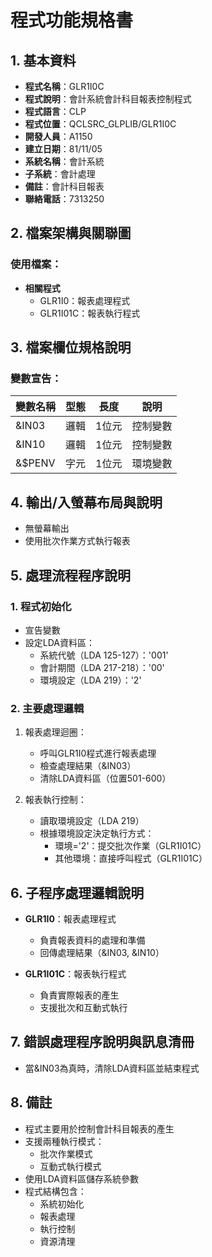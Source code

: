 # 程式功能規格書

## 1. 基本資料
- **程式名稱**：GLR1I0C
- **程式說明**：會計系統會計科目報表控制程式
- **程式語言**：CLP
- **程式位置**：QCLSRC_GLPLIB/GLR1I0C
- **開發人員**：A1150
- **建立日期**：81/11/05
- **系統名稱**：會計系統
- **子系統**：會計處理
- **備註**：會計科目報表
- **聯絡電話**：7313250

## 2. 檔案架構與關聯圖
### 使用檔案：
- **相關程式**
  - GLR1I0：報表處理程式
  - GLR1I01C：報表執行程式

## 3. 檔案欄位規格說明
### 變數宣告：
| 變數名稱 | 型態 | 長度 | 說明 |
|---------|------|------|------|
| &IN03 | 邏輯 | 1位元 | 控制變數 |
| &IN10 | 邏輯 | 1位元 | 控制變數 |
| &$PENV | 字元 | 1位元 | 環境變數 |

## 4. 輸出/入螢幕布局與說明
- 無螢幕輸出
- 使用批次作業方式執行報表

## 5. 處理流程程序說明
### 1. 程式初始化
- 宣告變數
- 設定LDA資料區：
  * 系統代號（LDA 125-127）：'001'
  * 會計期間（LDA 217-218）：'00'
  * 環境設定（LDA 219）：'2'

### 2. 主要處理邏輯
1. 報表處理迴圈：
   - 呼叫GLR1I0程式進行報表處理
   - 檢查處理結果（&IN03）
   - 清除LDA資料區（位置501-600）

2. 報表執行控制：
   - 讀取環境設定（LDA 219）
   - 根據環境設定決定執行方式：
     * 環境='2'：提交批次作業（GLR1I01C）
     * 其他環境：直接呼叫程式（GLR1I01C）

## 6. 子程序處理邏輯說明
- **GLR1I0**：報表處理程式
  * 負責報表資料的處理和準備
  * 回傳處理結果（&IN03, &IN10）

- **GLR1I01C**：報表執行程式
  * 負責實際報表的產生
  * 支援批次和互動式執行

## 7. 錯誤處理程序說明與訊息清冊
- 當&IN03為真時，清除LDA資料區並結束程式

## 8. 備註
- 程式主要用於控制會計科目報表的產生
- 支援兩種執行模式：
  * 批次作業模式
  * 互動式執行模式
- 使用LDA資料區儲存系統參數
- 程式結構包含：
  * 系統初始化
  * 報表處理
  * 執行控制
  * 資源清理 